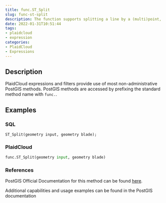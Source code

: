 ```yaml
---
title: func.ST_Split
slug: func-st-split
description: The function supports splitting a line by a (multi)point, (multi)line or (multi)polygon boundary, or a (multi)polygon by line
date: 2022-01-31T10:51:44
tags:
- plaidcloud
- expression
categories:
- PlaidCloud
- Expressions
---
```



## Description


PlaidCloud expressions and filters provide use of most non-administrative PostGIS methods. PostGIS methods are accessed by prefixing the standard method name with `func.`.



## Examples


### SQL



```
ST_Split(geometry input, geometry blade);
```


### PlaidCloud



```python
func.ST_Split(geometry input, geometry blade)
```


### References


PostGIS Official Documentation for this method can be found [here](https://postgis.net/docs/manual-3.1/ST_Split.html).



Additional capabilities and usage examples can be found in the PostGIS documentation

